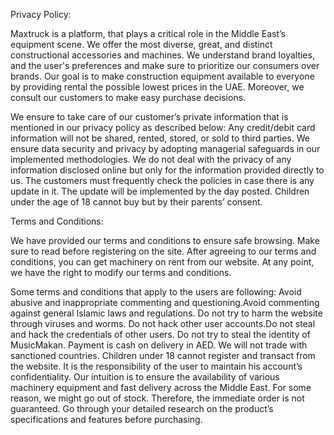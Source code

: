 Privacy Policy:

Maxtruck is a platform, that plays a critical role in the Middle East’s equipment scene. We offer the most diverse, great, and distinct constructional accessories and machines. We understand brand loyalties, and the user's preferences and make sure to prioritize our consumers over brands. Our goal is to make construction equipment available to everyone by providing rental the possible lowest prices in the UAE. Moreover, we consult our customers to make easy purchase decisions.

We ensure to take care of our customer’s private information that is mentioned in our privacy policy as described below:
Any credit/debit card information will not be shared, rented, stored, or sold to third parties.
We ensure data security and privacy by adopting managerial safeguards in our implemented methodologies.
We do not deal with the privacy of any information disclosed online but only for the information provided directly to us.
The customers must frequently check the policies in case there is any update in it. The update will be implemented by the day posted.
Children under the age of 18 cannot buy but by their parents’ consent.

Terms and Conditions:

We have provided our terms and conditions to ensure safe browsing. Make sure to read before registering on the site. After agreeing to our terms and conditions, you can get machinery on rent from our website. At any point, we have the right to modify our terms and conditions.

Some terms and conditions that apply to the users are following:
Avoid abusive and inappropriate commenting and questioning.Avoid commenting against general Islamic laws and regulations.
Do not try to harm the website through viruses and worms.
Do not hack other user accounts.Do not steal and hack the credentials of other users.
Do not try to steal the identity of MusicMakan.
Payment is cash on delivery in AED.
We will not trade with sanctioned countries.
Children under 18 cannot register and transact from the website.
It is the responsibility of the user to maintain his account’s confidentiality.
Our intuition is to ensure the availability of various machinery equipment and fast delivery across the Middle East. For some reason, we might go out of stock. Therefore, the immediate order is not guaranteed. Go through your detailed research on the product’s specifications and features before purchasing.
